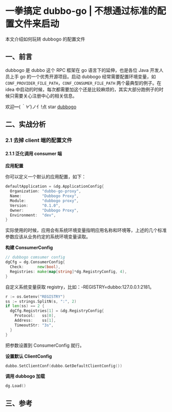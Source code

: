 # 一拳搞定 dubbo-go | 不想通过标准的配置文件来启动

本文介绍如何玩转 dubbogo 的配置文件

<!--more-->

## 一、前言

dubbogo 是 dubbo 这个 RPC 框架在 go 语言下的延伸，也是各位 Java 开发人员上手 go 的一个优秀开源项目。启动 dubbogo 经常需要配置环境变量，如 `CONF_PROVIDER_FILE_PATH`，`CONF_CONSUMER_FILE_PATH` 两个最典型的例子。在 idea 中启动的时候，每次都需要加这个还是比较麻烦的，其实大部分跑例子的时候只需要关心注册中心的相关信息。

欢迎━(*｀∀´*)ノ亻!点 star [dubbogo](https://github.com/apache/dubbo-go)

## 二、实战分析

### 2.1 去掉 client 端的配置文件

#### 2.1.1 泛化调用 consumer 端

**应用配置**

你可以定义一个默认的应用配置，如下：

```go
defaultApplication = &dg.ApplicationConfig{
  Organization: "dubbo-go-proxy",
  Name:         "Dubbogo Proxy",
  Module:       "dubbogo proxy",
  Version:      "0.1.0",
  Owner:        "Dubbogo Proxy",
  Environment:  "dev",
}
```

实际使用的时候，应用会有系统环境变量指明应用名称和环境等，上述的几个标准参数应该从业务约定的系统环境变量读取。

**构建 ConsumerConfig**

```go
// dubbogo comsumer config
dgCfg = dg.ConsumerConfig{
  Check:      new(bool),
  Registries: make(map[string]*dg.RegistryConfig, 4),
}
```

自定义系统变量获取 registry，比如：-REGISTRY=dubbo:127.0.0.1:2181。

```go
r := os.Getenv("REGISTRY")
ss := strings.SplitN(s, ":", 2)
if len(ss) == 2 {
  dgCfg.Registries[1] = &dg.RegistryConfig{
    Protocol:   ss[0],
    Address:    ss[1],
    TimeoutStr: "3s",
  }
}
```

把参数设置到 ConsumerConfig 就行。

**设置默认 ClientConfig**

```go
dubbo.SetClientConf(dubbo.GetDefaultClientConfig())
```

**调用 dubbogo 加载**

```go
dg.Load()
```

## 三、参考

